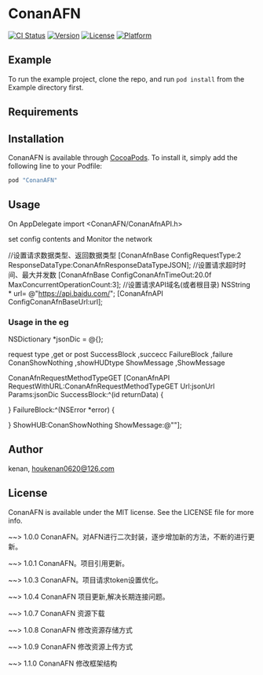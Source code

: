 # ConanAFN

[![CI Status](http://img.shields.io/travis/acct<blob>=<NULL>/ConanAFN.svg?style=flat)](https://travis-ci.org/acct<blob>=<NULL>/ConanAFN)
[![Version](https://img.shields.io/cocoapods/v/ConanAFN.svg?style=flat)](http://cocoapods.org/pods/ConanAFN)
[![License](https://img.shields.io/cocoapods/l/ConanAFN.svg?style=flat)](http://cocoapods.org/pods/ConanAFN)
[![Platform](https://img.shields.io/cocoapods/p/ConanAFN.svg?style=flat)](http://cocoapods.org/pods/ConanAFN)

## Example

To run the example project, clone the repo, and run `pod install` from the Example directory first.

## Requirements

## Installation

ConanAFN is available through [CocoaPods](http://cocoapods.org). To install
it, simply add the following line to your Podfile:

```ruby
pod "ConanAFN"
```

## Usage
On AppDelegate import <ConanAFN/ConanAfnAPI.h>

set config contents and Monitor the network

//设置请求数据类型、返回数据类型
[ConanAfnBase ConfigRequestType:2 ResponseDataType:ConanAfnResponseDataTypeJSON];
//设置请求超时时间、最大并发数
[ConanAfnBase ConfigConanAfnTimeOut:20.0f MaxConcurrentOperationCount:3];
//设置请求API域名(或者根目录)
NSString * url= @"https://api.baidu.com/";
[ConanAfnAPI ConfigConanAfnBaseUrl:url];

### Usage in the eg

NSDictionary *jsonDic = @{};

request type ,get or post
SuccessBlock ,succecc
FailureBlock ,failure
ConanShowNothing ,showHUDtype
ShowMessage ,ShowMessage


ConanAfnRequestMethodTypeGET
[ConanAfnAPI RequestWithURL:ConanAfnRequestMethodTypeGET Url:jsonUrl Params:jsonDic SuccessBlock:^(id returnData) {


} FailureBlock:^(NSError *error) {

} ShowHUB:ConanShowNothing ShowMessage:@""];



## Author

kenan, houkenan0620@126.com

## License

ConanAFN is available under the MIT license. See the LICENSE file for more info.


~~> 1.0.0 ConanAFN。对AFN进行二次封装，逐步增加新的方法，不断的进行更新。

~~> 1.0.1 ConanAFN。项目引用更新。

~~> 1.0.3 ConanAFN。项目请求token设置优化。

~~> 1.0.4 ConanAFN 项目更新,解决长期连接问题。

~~> 1.0.7 ConanAFN 资源下载

~~> 1.0.8 ConanAFN 修改资源存储方式

~~> 1.0.9 ConanAFN 修改资源上传方式

~~> 1.1.0 ConanAFN 修改框架结构
